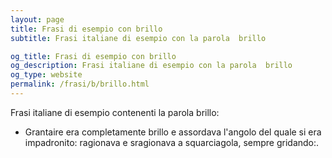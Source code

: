 ```yaml
---
layout: page
title: Frasi di esempio con brillo 
subtitle: Frasi italiane di esempio con la parola  brillo

og_title: Frasi di esempio con brillo 
og_description: Frasi italiane di esempio con la parola  brillo
og_type: website
permalink: /frasi/b/brillo.html
---
```


Frasi italiane di esempio contenenti la parola brillo:


- Grantaire era completamente brillo e assordava l'angolo del quale si era impadronito: ragionava e sragionava a squarciagola, sempre gridando:.

